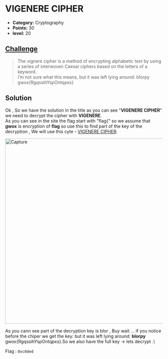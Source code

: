 # VIGENERE CIPHER

* **Category:** Cryptography
* **Points:** 30
* **level:** 20

## [Challenge](https://ctflearn.com/problems/305)

> The vignere cipher is a method of encrypting alphabetic text by using a series of interwoven Caesar ciphers based on the letters of a keyword.<br /> I’m not sure what this means, but it was left lying around: blorpy gwox{RgqssihYspOntqpxs}

## Solution
Ok , So we have the solution in the title as you can see "**VIGENERE CIPHER**" we need to decrypt the cipher with **VIGENERE**.\
As you can see in the site the flag start with "flag{" so we assume that **gwox** is encryption of **flag** so use this to find part of the key of the decryption , We will use this cyte - [VIGENERE CIPHER](https://www.dcode.fr/vigenere-cipher).

<img width="592" alt="Capture" src="https://user-images.githubusercontent.com/57364083/69012994-e5439a00-0983-11ea-9728-bcdf7acd393f.PNG">

As you cann see part of the decryption key is blor , Buy wait ... if you notice before the chiper we get the key:
but it was left lying around: **blorpy** gwox{RgqssihYspOntqpxs}.So we also have the full key -> lets decrypt .\




Flag : ```0xc0ded```

